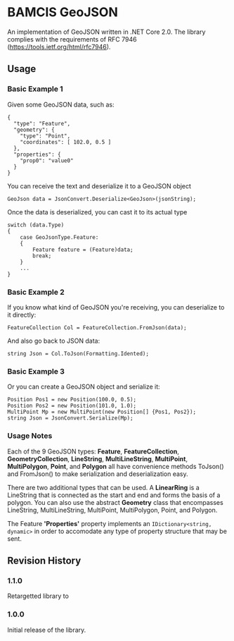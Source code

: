 # BAMCIS GeoJSON
An implementation of GeoJSON written in .NET Core 2.0. The library complies with the requirements of RFC 7946 (https://tools.ietf.org/html/rfc7946).

## Usage

### Basic Example 1

Given some GeoJSON data, such as:

    {
      "type": "Feature",
      "geometry": {
        "type": "Point",
        "coordinates": [ 102.0, 0.5 ]
      },
      "properties": {
        "prop0": "value0"
      }
    }

You can receive the text and deserialize it to a GeoJSON object

    GeoJson data = JsonConvert.Deserialize<GeoJson>(jsonString);

Once the data is deserialized, you can cast it to its actual type

	switch (data.Type)
	{
		case GeoJsonType.Feature:
		{
            Feature feature = (Feature)data;
		    break;
		}
		...
	}

### Basic Example 2
If you know what kind of GeoJSON you're receiving, you can deserialize to it directly:

    FeatureCollection Col = FeatureCollection.FromJson(data);

And also go back to JSON data:

    string Json = Col.ToJson(Formatting.Idented);

### Basic Example 3

Or you can create a GeoJSON object and serialize it:

    Position Pos1 = new Position(100.0, 0.5);
	Position Pos2 = new Position(101.0, 1.0);
	MultiPoint Mp = new MultiPoint(new Position[] {Pos1, Pos2});
	string Json = JsonConvert.Serialize(Mp);

### Usage Notes

Each of the 9 GeoJSON types: **Feature**, **FeatureCollection**, **GeometryCollection**, **LineString**, **MultiLineString**, **MultiPoint**, **MultiPolygon**,
**Point**, and **Polygon** all have convenience methods ToJson() and FromJson() to make serialization and deserialization easy.

There are two additional types that can be used. A **LinearRing** is a LineString that is connected as the start and end and forms
the basis of a polygon. You can also use the abstract **Geometry** class that encompasses LineString, MultiLineString, MultiPoint, MultiPolygon,
Point, and Polygon.

The Feature **'Properties'** property implements an `IDictionary<string, dynamic>` in order to accomodate any type of property structure that may 
be sent.

## Revision History

### 1.1.0
Retargetted library to 

### 1.0.0
Initial release of the library.
